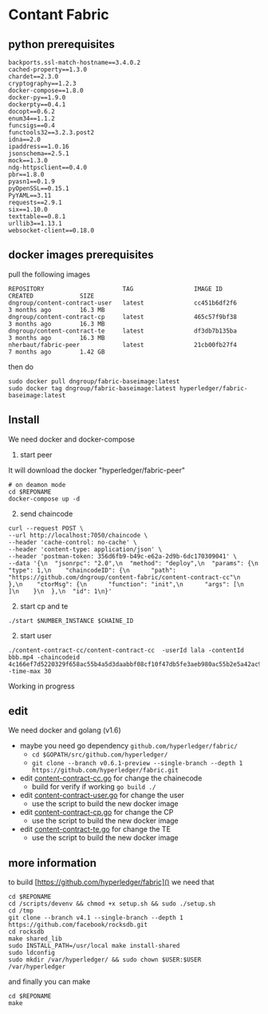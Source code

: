 # Contant Fabric 

## python prerequisites

```
backports.ssl-match-hostname==3.4.0.2
cached-property==1.3.0
chardet==2.3.0
cryptography==1.2.3
docker-compose==1.8.0
docker-py==1.9.0
dockerpty==0.4.1
docopt==0.6.2
enum34==1.1.2
funcsigs==0.4
functools32==3.2.3.post2
idna==2.0
ipaddress==1.0.16
jsonschema==2.5.1
mock==1.3.0
ndg-httpsclient==0.4.0
pbr==1.8.0
pyasn1==0.1.9
pyOpenSSL==0.15.1
PyYAML==3.11
requests==2.9.1
six==1.10.0
texttable==0.8.1
urllib3==1.13.1
websocket-client==0.18.0
```
## docker images prerequisites

pull the following images

```
REPOSITORY                      TAG                 IMAGE ID            CREATED             SIZE
dngroup/content-contract-user   latest              cc451b6df2f6        3 months ago        16.3 MB
dngroup/content-contract-cp     latest              465c57f9bf38        3 months ago        16.3 MB
dngroup/content-contract-te     latest              df3db7b135ba        3 months ago        16.3 MB
nherbaut/fabric-peer            latest              21cb00fb27f4        7 months ago        1.42 GB

```

then  do
```
sudo docker pull dngroup/fabric-baseimage:latest
sudo docker tag dngroup/fabric-baseimage:latest hyperledger/fabric-baseimage:latest
```
## Install

 We need docker and docker-compose 
 
   1. start peer
   
   It will download the docker "hyperledger/fabric-peer"
   ```
   # on deamon mode
   cd $REPONAME
   docker-compose up -d 
   ```
   2. send chaincode
   
   ```
   curl --request POST \
  --url http://localhost:7050/chaincode \
  --header 'cache-control: no-cache' \
  --header 'content-type: application/json' \
  --header 'postman-token: 356d6fb9-b49c-e62a-2d9b-6dc170309041' \
  --data '{\n  "jsonrpc": "2.0",\n  "method": "deploy",\n  "params": {\n    "type": 1,\n    "chaincodeID": {\n      "path": "https://github.com/dngroup/content-fabric/content-contract-cc"\n    },\n    "ctorMsg": {\n      "function": "init",\n      "args": [\n      ]\n    }\n  },\n  "id": 1\n}'
   ```
   
   2. start cp and te
   
   ```
   ./start $NUMBER_INSTANCE $CHAINE_ID
   ```
   
   2. start user
   
   ````
   ./content-contract-cc/content-contract-cc  -userId lala -contentId bbb.mp4 -chaincodeid 4c166ef7d5220329f658ac55b4a5d3daabbf08cf10f47db5fe3aeb980ac55b2e5a42ac97fb0797f460ad770995cb1c23cec830470d1a3223a1cb885bb3580ae0 -time-max 30
   ````
   
  Working in progress
   
## edit

  We need docker and golang (v1.6)
   
   - maybe you need go dependency `github.com/hyperledger/fabric/`
        - `cd $GOPATH/src/github.com/hyperledger/`
        - `git clone --branch v0.6.1-preview --single-branch --depth 1 https://github.com/hyperledger/fabric.git`
   - edit [content-contract-cc.go](content-contract-cc/content-contract-cc.go) for change the chainecode
        - build for verify if working    `go build ./`
   - edit [content-contract-user.go](content-contract-user/content-contract-user.go) for change the user
        - use the script to build the new docker image
   - edit [content-contract-cp.go](content-contract-cp/content-contract-cp.go) for change the CP
        - use the script to build the new docker image
   - edit [content-contract-te.go](content-contract-te/content-contract-te.goo) for change the TE
        - use the script to build the new docker image

   
## more information 

 to build  [https://github.com/hyperledger/fabric]() we need that
  
  ```
  cd $REPONAME
  cd /scripts/devenv && chmod +x setup.sh && sudo ./setup.sh
  cd /tmp
  git clone --branch v4.1 --single-branch --depth 1 https://github.com/facebook/rocksdb.git
  cd rocksdb
  make shared_lib
  sudo INSTALL_PATH=/usr/local make install-shared
  sudo ldconfig
  sudo mkdir /var/hyperledger/ && sudo chown $USER:$USER /var/hyperledger
  ```
  and finally you can make 
  ```
  cd $REPONAME
  make
  ```
